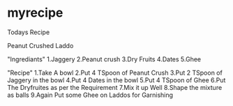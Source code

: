 # myrecipe
Todays Recipe

Peanut Crushed Laddo

"Ingrediants" 
1.Jaggery 
2.Peanut crush 
3.Dry Fruits 
4.Dates 
5.Ghee

"Recipe" 
1.Take A bowl 
2.Put 4 TSpoon of Peanut Crush 
3.Put 2 TSpoon of Jaggery in the bowl 
4.Put 4 Dates in the bowl 
5.Put 4 TSpoon of Ghee 
6.Put The Dryfruites as per the Requirement 
7.Mix it up Well 8.Shape the mixture as balls 
9.Again Put some Ghee on Laddos for Garnishing
